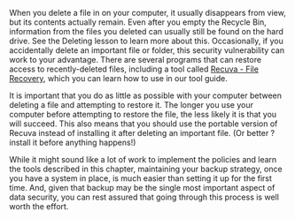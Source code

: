 [Title]: # (Accidental file deletion)
[Difficulty]: # (Advanced)
[Order]: # (5)

When you delete a file in on your computer, it usually disappears from view, but its contents actually remain. Even after you empty the Recycle Bin, information from the files you deleted can usually still be found on the hard drive. See the Deleting lesson to learn more about this. Occasionally, if you accidentally delete an important file or folder, this security vulnerability can work to your advantage. There are several programs that can restore access to recently-deleted files, including a tool called [Recuva - File Recovery](umbrella://lesson/recuva), which you can learn how to use in our tool guide.

It is important that you do as little as possible with your computer between deleting a file and attempting to restore it. The longer you use your computer before attempting to restore the file, the less likely it is that you will succeed. This also means that you should use the portable version of Recuva instead of installing it after deleting an important file. (Or better ? install it before anything happens!)

While it might sound like a lot of work to implement the policies and learn the tools described in this chapter, maintaining your backup strategy, once you have a system in place, is much easier than setting it up for the first time. And, given that backup may be the single most important aspect of data security, you can rest assured that going through this process is well worth the effort.